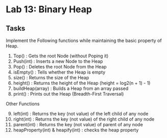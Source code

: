 # Lab 13: Binary Heap

## Tasks

Implement the Following functions while maintaining the basic property of Heap.

1. Top() : Gets the root Node (without Poping it)
2. Push(int) : Inserts a new Node to the Heap
3. Pop() : Deletes the root Node from the Heap
4. isEmpty() : Tells whether the Heap is empty
5. size() : Returns the size of the Heap
6. height() : Returns the height of the Heap (height = log2(n + 1) - 1)
7. buildHeap(array) : Builds a Heap from an array passed
8. print() : Prints out the Heap (Breadth-First Traversal)

Other Functions

9. left(int) : Returns the key (not value) of the left child of any node
10. right(int) : Returns the key (not value) of the right child of any node
11. parent(int) : Returns the key (not value) of parent of any node
12. heapProperty(int) & heapify(int) : checks the heap property